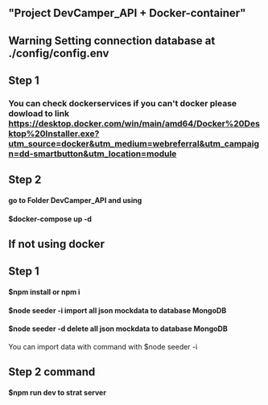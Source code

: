 ## "Project DevCamper_API + Docker-container"

## Warning Setting connection database at ./config/config.env

## Step 1 
### You can check dockerservices if you can't docker please dowload to link https://desktop.docker.com/win/main/amd64/Docker%20Desktop%20Installer.exe?utm_source=docker&utm_medium=webreferral&utm_campaign=dd-smartbutton&utm_location=module

## Step 2 
#### go to Folder DevCamper_API and using 
#### $docker-compose up -d 

## If not using docker 

## Step 1 

#### $npm install or npm i 

#### $node seeder -i     import all json mockdata to database MongoDB
#### $node seeder -d     delete all json mockdata to database MongoDB

You can import data with command with $node seeder -i 

## Step 2 command 
#### $npm run dev     to strat server
